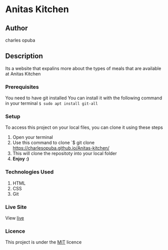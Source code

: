 # Anitas Kitchen
## Author
charles opuba
## Description
Its a website that expalins more about the types of meals that are available at Anitas Kitchen 
### Prerequisites
You need to have git installed
You can install it with the following command in your terminal
`$ sudo apt install git-all`
### Setup
To access this project on your local files, you can clone it using these steps
1. Open your terminal
1. Use this command to clone `$ git clone https://charlesopuba.github.io/Anitas-kitchen/
1. This will clone the repositoty into your local folder
1. __Enjoy :)__
### Technologies Used
1. HTML
1. CSS
1. Git
### Live Site
View [live](roney-juma.github.io/Anitas-Kitchen/)
### Licence
This project is under the  [MIT](LICENSE) licence
